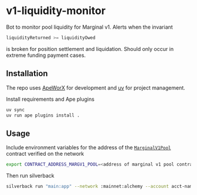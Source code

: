 # v1-liquidity-monitor

Bot to monitor pool liquidity for Marginal v1. Alerts when the invariant

```python
liquidityReturned >= liquidityOwed
```

is broken for position settlement and liquidation. Should only occur in extreme
funding payment cases.

## Installation

The repo uses [ApeWorX](https://github.com/apeworx/ape) for development and [uv](https://github.com/astral-sh/uv) for project management.

Install requirements and Ape plugins

```sh
uv sync
uv run ape plugins install .
```

## Usage

Include environment variables for the address of the [`MarginalV1Pool`](https://github.com/MarginalProtocol/book/blob/main/src/v1/core/contracts/MarginalV1Pool.sol/contract.MarginalV1Pool.md) contract verified on the network

```sh
export CONTRACT_ADDRESS_MARGV1_POOL=<address of marginal v1 pool contract on network>
```

Then run silverback

```sh
silverback run "main:app" --network :mainnet:alchemy --account acct-name
```
